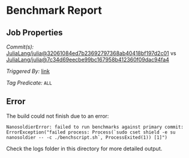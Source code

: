 # Benchmark Report

## Job Properties

*Commit(s):* [JuliaLang/julia@32061084ed7b23692797368ab40418bf197d2c01](https://github.com/JuliaLang/julia/commit/32061084ed7b23692797368ab40418bf197d2c01) vs [JuliaLang/julia@7c34d69eecbe99bc167958b412360f09dac94fa4](https://github.com/JuliaLang/julia/commit/7c34d69eecbe99bc167958b412360f09dac94fa4)

*Triggered By:* [link](https://github.com/JuliaLang/julia/pull/18457#issuecomment-271344104)

*Tag Predicate:* `ALL`

## Error

The build could not finish due to an error:

```
NanosoldierError: failed to run benchmarks against primary commit: ErrorException("failed process: Process(`sudo cset shield -e su nanosoldier -- -c ./benchscript.sh`, ProcessExited(1)) [1]")
```

Check the logs folder in this directory for more detailed output.

